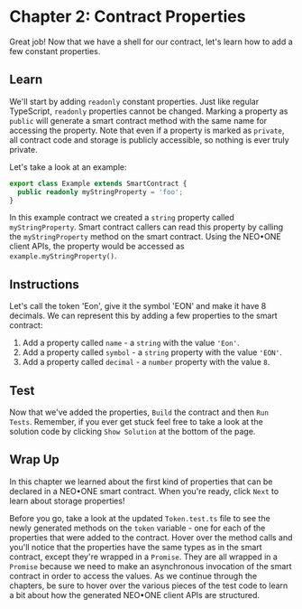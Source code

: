 # Chapter 2: Contract Properties

Great job! Now that we have a shell for our contract, let's learn how to add a few constant properties.

## Learn

We'll start by adding `readonly` constant properties. Just like regular TypeScript, `readonly` properties cannot be changed. Marking a property as `public` will generate a smart contract method with the same name for accessing the property. Note that even if a property is marked as `private`, all contract code and storage is publicly accessible, so nothing is ever truly private.

Let's take a look at an example:

```typescript
export class Example extends SmartContract {
  public readonly myStringProperty = 'foo';
}
```

In this example contract we created a `string` property called `myStringProperty`. Smart contract callers can read this property by calling the `myStringProperty` method on the smart contract. Using the NEO•ONE client APIs, the property would be accessed as `example.myStringProperty()`.

## Instructions

Let's call the token 'Eon', give it the symbol 'EON' and make it have 8 decimals. We can represent this by adding a few properties to the smart contract:

  1. Add a property called `name` - a `string` with the value `'Eon'`.
  2. Add a property called `symbol` - a `string` property with the value `'EON'`.
  3. Add a property called `decimal` - a `number` property with the value `8`.

## Test

Now that we've added the properties, `Build` the contract and then `Run Tests`. Remember, if you ever get stuck feel free to take a look at the solution code by clicking `Show Solution` at the bottom of the page.

## Wrap Up

In this chapter we learned about the first kind of properties that can be declared in a NEO•ONE smart contract. When you're ready, click `Next` to learn about storage properties!

Before you go, take a look at the updated `Token.test.ts` file to see the newly generated methods on the `token` variable - one for each of the properties that were added to the contract. Hover over the method calls and you'll notice that the properties have the same types as in the smart contract, except they're wrapped in a `Promise`. They are all wrapped in a `Promise` because we need to make an asynchronous invocation of the smart contract in order to access the values. As we continue through the chapters, be sure to hover over the various pieces of the test code to learn a bit about how the generated NEO•ONE client APIs are structured.
